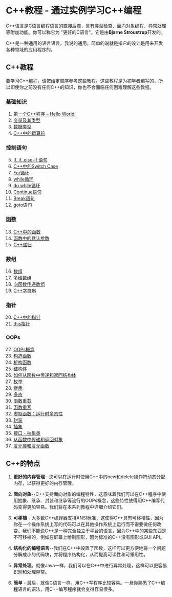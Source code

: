 # C++教程 - 通过实例学习C++编程
​	C++语言是C语言编程语言的直接后裔，具有类型检查、面向对象编程、异常处理等附加功能。你可以称它为 "更好的C语言"。它是由**Bjarne Stroustrup**开发的。

​	C++是一种通用的语言语言，我说的通用，简单的说就是指它的设计是用来开发各种领域的应用程序的。


## C++教程
​	要学习C++编程，请按给定顺序参考这些教程。这些教程是为初学者编写的，所以即使你之前没有任何C++的知识，你也不会面临任何困难理解这些教程。


### 基础知识
   1. [第一个C++程序 – Hello World!](/contents/第一个C++程序%20-%20Hello%20World.html) 
   2. [变量及其类型](/contents/C++中的变量.html) 
   3. [数据类型](/contents/C++中的数据类型.html) 
   4. [C++中的运算符](/contents/C++中的运算符.html)


### 控制语句
   5. [If, if..else-if 语句](/contents/C++中的if-else语句.html) 
   6. [C++中的Switch Case](/contents/在C++中的Switch%20Case语句与示例.html) 
   7. [For循环](/contents/在C++中的for循环与示例.html) 
   8. [while循环](/contents/在C++中while循环的示例.html) 
   9. [do while循环](/contents/C++中的do-while循环示例.html) 
   10. [Continue语句](/contents/C++中的Continue语句示例.html) 
   11. [Break语句](/contents/在C++中的break语句与示例.html) 
   12. [goto语句](/contents/在C++中goto语句的示例.html)


### 函数
   13. [C++中的函数](/contents/C++中的函数与示例.html) 
   14. [函数中的默认参数](/contents/C++函数中的默认参数.html) 
   15. [C++递归](/contents/C++递归与示例.html)


### 数组
   16. [数组](/contents/C++中的数组.html) 
   17. [多维数组](/contents/C++中的多维数组.html) 
   18. [向函数传递数组](/contents/在C++中向函数传递数组.html) 
   19. [C++字符串](/contents/C++中的字符串.html)


### 指针
   20. [C++中的指针](/contents/C++中的指针.html) 
   21. [this指针](/contents/C++的'this'指针.html)


### OOPs
   22. [OOPs概念](/contents/C++中的OOPs概念.html) 
   23. [构造函数](/contents/C++中的构造函数.html) 
   24. [析构函数](/contents/C++中的析构函数.html) 
   25. [结构体](/contents/C++中的结构体) 
   26. [如何从函数中传递和返回结构体](/contents/C++中的结构体与函数.html) 
   27. [枚举](/contents/C++中的枚举.html) 
   28. [继承](/contents/C++中的继承.html) 
   29. [多态](/contents/C++中的多态性.html) 
   30. [函数重载](/contents/C++中的函数重载.html) 
   31. [函数重写](/contents/C++中的函数重写.html) 
   32. [虚拟函数：运行时多态性](/contents/C++中的虚拟函数：运行时多态性.html) 
   33. [封装](/contents/在C++中封装示例.html) 
   34. [抽象](/contents/C++抽象的示例.html) 
   35. [接口 - 抽象类](/contents/C++中的接口：抽象类.html) 
   36. [从函数中传递和返回对象](/contents/从C++函数中传递和返回对象.html) 
   37. [友元类和友元函数](/contents/C++中的友元类和友元函数.html)



## C++的特点
1) **更好的内存管理**--您可以在运行时使用C++中的new和delete操作符动态分配内存，以获得更好的内存管理。

2) **面向对象**--C++支持面向对象的编程特性，这意味着我们可以在C++程序中使用抽象、继承、封装和继承等流行的OOPs概念，这些特性使得用C++编写代码变得更加容易。我们将在本系列教程中详细介绍它们。

3) **可移植** - 大多数C++编译器支持ANSI标准，这使得C++具有可移植性，因为你在一个操作系统上写的代码可以在其他操作系统上运行而不需要做任何改变。我们不能说C++是一种完全独立于平台的语言，因为C++中的某些东西是不可移植的，例如在屏幕上绘制图形，因为标准的C++没有图形或GUI API。

4) **结构化的编程语言**--我们在C++中设置了函数，这样可以更方便地将一个问题分解成小的代码块，并将程序结构化，从而提高可读性和可重用性。

5) **异常处理**。就像Java一样，我们可以在C++中进行异常处理，这样可以更容易识别和处理异常。

6) **简单** - 最后，就像C语言一样，用C++写程序比较容易。一旦你熟悉了C++编程语言的语法，用C++编写程序就会变得容易很多。